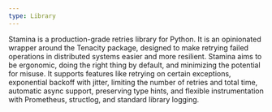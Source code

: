 ```yaml
---
type: Library
---
```


Stamina is a production-grade retries library for Python. It is an opinionated wrapper around the Tenacity package, designed to make retrying failed operations in distributed systems easier and more resilient. Stamina aims to be ergonomic, doing the right thing by default, and minimizing the potential for misuse. It supports features like retrying on certain exceptions, exponential backoff with jitter, limiting the number of retries and total time, automatic async support, preserving type hints, and flexible instrumentation with Prometheus, structlog, and standard library logging.
